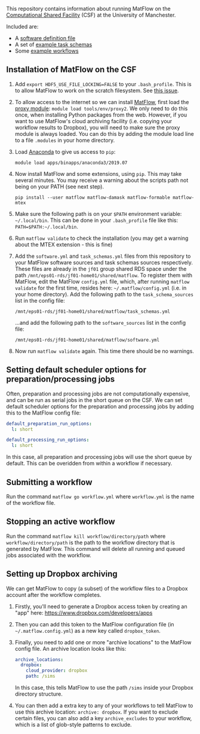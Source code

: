 This repository contains information about running MatFlow on the [Computational Shared Facility](http://ri.itservices.manchester.ac.uk/csf3/) (CSF) at the University of Manchester.

Included are:
- A [software definition file](https://github.com/LightForm-group/UoM-CSF-matflow/blob/master/software.yml)
- A set of [example task schemas](https://github.com/LightForm-group/UoM-CSF-matflow/blob/master/task_schemas.yml)
- Some [example workflows](https://github.com/LightForm-group/UoM-CSF-matflow/tree/master/workflows)

## Installation of MatFlow on the CSF

1. Add `export HDF5_USE_FILE_LOCKING=FALSE` to your `.bash_profile`. This is to allow MatFlow to work on the scratch filesystem. See [this issue](https://github.com/LightForm-group/UoM-CSF-matflow/issues/3).
2. To allow access to the internet so we can install [MatFlow](https://github.com/LightForm-group/matflow), first load the [proxy module](http://ri.itservices.manchester.ac.uk/csf3/software/tools/proxy/): `module load tools/env/proxy2`. We only need to do this once, when installing Python packages from the web. However, if you want to use MatFlow's cloud archiving facility (i.e. copying your workflow results to Dropbox), you will need to make sure the proxy module is always loaded. You can do this by adding the module load line to a file `.modules` in your home directory.
3. Load [Anaconda](http://ri.itservices.manchester.ac.uk/csf3/software/applications/anaconda-python/) to give us access to `pip`:

    `module load apps/binapps/anaconda3/2019.07`

3. Now install MatFlow and some extensions, using `pip`. This may take several minutes. You may receive a warning about the scripts path not being on your PATH (see next step). 
    
    `pip install --user matflow matflow-damask matflow-formable matflow-mtex`

4. Make sure the following path is on your `$PATH` environment variable: `~/.local/bin`. This can be done in your `.bash_profile` file like this: `PATH=$PATH:~/.local/bin`.

5. Run `matflow validate` to check the installation (you may get a warning about the MTEX extension - this is fine)

6. Add the `software.yml` and `task_schemas.yml` files from this repository to your MatFlow software sources and task schemas sources respectively. These files are already in the `jf01` group shared RDS space under the path `/mnt/eps01-rds/jf01-home01/shared/matflow`. To register them with MatFlow, edit the MatFlow `config.yml` file, which, after running `matflow validate` for the first time, resides here: `~/.matflow/config.yml` (i.e. in your home directory). Add the following path to the `task_schema_sources` list in the config file:

    `/mnt/eps01-rds/jf01-home01/shared/matflow/task_schemas.yml`

    ...and add the following path to the `software_sources` list in the config file:

    `/mnt/eps01-rds/jf01-home01/shared/matflow/software.yml`
    
7. Now run `matflow validate` again. This time there should be no warnings.

## Setting default scheduler options for preparation/processing jobs

Often, preparation and processing jobs are not computationally expensive, and can be run as serial jobs in the short queue on the CSF. We can set default scheduler options for the preparation and processing jobs by adding this to the MatFlow config file:

```yaml
default_preparation_run_options:
  l: short

default_processing_run_options:
  l: short
```

In this case, all preparation and processing jobs will use the short queue by default. This can be overidden from within a workflow if necessary.

## Submitting a workflow

Run the command `matflow go workflow.yml` where `workflow.yml` is the name of the workflow file.

## Stopping an active workflow

Run the command `matflow kill workflow/directory/path` where `workflow/directory/path` is the path to the workflow directory that is generated by MatFlow. This command will delete all running and queued jobs associated with the workflow.

## Setting up Dropbox archiving

We can get MatFlow to copy (a subset) of the workflow files to a Dropbox account after the workflow completes. 

1. Firstly, you'll need to generate a Dropbox access token by creating an "app" here: https://www.dropbox.com/developers/apps
2. Then you can add this token to the MatFlow configuration file (in `~/.matflow.config.yml`) as a new key called `dropbox_token`.
3. Finally, you need to add one or more "archive locations" to the MatFlow config file. An archive location looks like this:

    ```yaml
    archive_locations:
      dropbox:
        cloud_provider: dropbox
        path: /sims
    ```
    In this case, this tells MatFlow to use the path `/sims` inside your Dropbox directory structure.
4. You can then add a extra key to any of your workflows to tell MatFlow to use this archive location: `archive: dropbox`. If you want to exclude certain files, you can also add a key `archive_excludes` to your workflow, which is a list of glob-style patterns to exclude.

